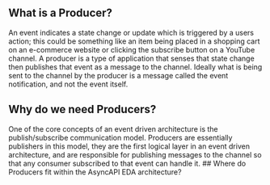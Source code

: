 ![]() 
## What is a Producer? 

An event indicates a state change or update which is triggered by a users action; this could be something like an item being placed in a shopping cart on an e-commerce website or clicking the subscribe button on a YouTube channel. A producer is a type of application that senses that state change then publishes that event as a message to the channel. Ideally what is being sent to the channel by the producer is a message called the event notification, and not the event itself. 

## Why do we need Producers? 

One of the core concepts of an event driven architecture is the publish/subscribe communication model. Producers are essentially publishers in this model, they are the first logical layer in an event driven architecture, and are responsible for publishing messages to the channel so that any consumer subscribed to that event can handle it. ## Where do Producers fit within the AsyncAPI EDA architecture?